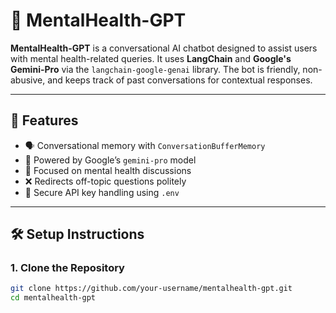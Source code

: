 # 🧠 MentalHealth-GPT

**MentalHealth-GPT** is a conversational AI chatbot designed to assist users with mental health-related queries. It uses **LangChain** and **Google's Gemini-Pro** via the `langchain-google-genai` library. The bot is friendly, non-abusive, and keeps track of past conversations for contextual responses.

---

## 🚀 Features

- 🗣️ Conversational memory with `ConversationBufferMemory`
- 🤖 Powered by Google’s `gemini-pro` model
- 🧘 Focused on mental health discussions
- ❌ Redirects off-topic questions politely
- 🔐 Secure API key handling using `.env`

---

## 🛠️ Setup Instructions

### 1. Clone the Repository

```bash
git clone https://github.com/your-username/mentalhealth-gpt.git
cd mentalhealth-gpt
